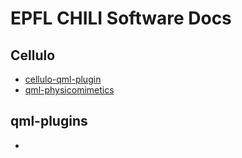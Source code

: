 EPFL CHILI Software Docs
========================

Cellulo
-------

  - [cellulo-qml-plugin](doc/cellulo-qml-plugin/doc/index.html)
  - [qml-physicomimetics]()

qml-plugins
-----------

  -
